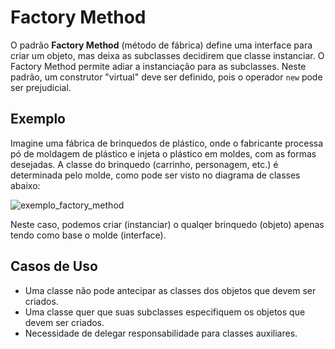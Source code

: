 # Factory Method
O padrão <strong>Factory Method</strong> (método de fábrica) define uma interface para criar um objeto, mas deixa as subclasses decidirem que classe instanciar. O Factory Method permite adiar a instanciação para as subclasses. Neste padrão, um construtor "virtual" deve ser definido, pois o operador ```new``` pode ser prejudicial.

 
## Exemplo
Imagine uma fábrica de brinquedos de plástico, onde o fabricante processa pó de moldagem de plástico e injeta o plástico em moldes, com as formas desejadas. A classe do brinquedo (carrinho, personagem, etc.) é determinada pelo molde, como pode ser visto no diagrama de classes abaixo:

![exemplo_factory_method](https://sourcemaking.com/files/v2/content/patterns/Factory_Method_example1.png)

Neste caso, podemos criar (instanciar) o qualqer brinquedo (objeto) apenas tendo como base o molde (interface).

 ## Casos de Uso
* Uma classe não pode antecipar as classes dos objetos
que devem ser criados.
* Uma classe quer que suas subclasses especifiquem os
objetos que devem ser criados.
* Necessidade de delegar responsabilidade para classes
auxiliares.
